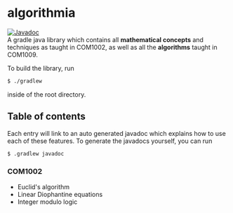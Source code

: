 # algorithmia
[![Javadoc](https://img.shields.io/badge/JavaDoc-Online-green)](https://thomasssb1.github.io/algorithmia/)<br>
A gradle java library which contains all **mathematical concepts** and techniques as taught in COM1002, as well as all the **algorithms** taught in COM1009.

To build the library, run
```zsh
$ ./gradlew
```
inside of the root directory.

## Table of contents
Each entry will link to an auto generated javadoc which explains how to use each of these features.
To generate the javadocs yourself, you can run 
```zsh
$ .gradlew javadoc
```
### COM1002
- Euclid's algorithm
- Linear Diophantine equations
- Integer modulo logic
